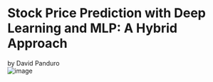 # Stock Price Prediction with Deep Learning and MLP: A Hybrid Approach
by David Panduro<br>
![image](https://github.com/DavidPanduro/stock_price_prediction/assets/45201867/46761e02-26ed-49c8-aea4-29962335a231)<br><br>
